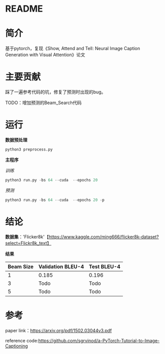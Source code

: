 # README

# 简介

基于pytorch，复现《Show, Attend and Tell: Neural Image Caption Generation with Visual Attention》论文

# 主要贡献

踩了一遍参考代码的坑，修复了预测时出现的bug。

TODO：增加预测的Beam_Search代码

# 运行

**数据预处理**

```python
python3 preprocess.py 
```

**主程序**

*训练*

```python
python3 run.py -bs 64 --cuda  --epochs 20
```

*预测*

```python
python3 run.py -bs 64 --cuda  --epochs 20 -p
```

# 结论

**数据集**：'Flicker8k'【https://www.kaggle.com/ming666/flicker8k-dataset?select=Flickr8k_text】

**结果**

| Beam Size | Validation BLEU-4 | Test BLEU-4 |
| --------- | ----------------- | ----------- |
| 1         | 0.185             | 0.196       |
| 3         | Todo              | Todo        |
| 5         | Todo              | Todo        |

# 参考

paper link：https://arxiv.org/pdf/1502.03044v3.pdf

reference code:https://github.com/sgrvinod/a-PyTorch-Tutorial-to-Image-Captioning

